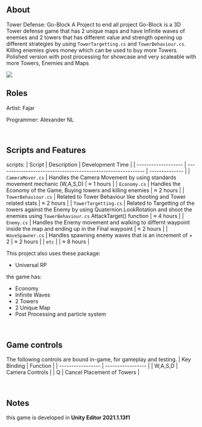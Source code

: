 ## About
Tower Defense: Go-Block A Project to end all project
Go-Block is a 3D Tower defense game that has 2 unique maps and have Infinite waves of enemies and 2 towers that has different value and strength opening up different strategies by using `TowerTargetting.cs` and `TowerBehaviour.cs`. Killing enemies gives money which can be used to buy more Towers. Polished version with post processing for showcase and very scaleable with more Towers, Enemies and Maps

<tbody>
    <tr>
      <td><img src="https://github.com/fajarnadril/TowerDefense/blob/AlexVersion/Tower-Def.gif"/></td>
    </tr>
    
<br>

## Roles
Artist: Fajar 

Programmer: Alexander NL

<br>

## Scripts and Features
scripts:
|  Script       | Description                                                  | Development Time |
| ------------------- | ------------------------------------------------------------ | -------------- |
| `CameraMover.cs` | Handles the Camera Movement by using standards movement mechanic (W,A,S,D) | ≈ 1 hours | 
| `Economy.cs` | Handles the Economy of the Game, Buying towers and killing enemies | ≈ 2 hours | 
| `TowerBehaviour.cs` | Related to Tower Behaviour like shooting and Tower related stats | ≈ 2 hours | 
| `TowerTargetting.cs` | Related to Targetting of the towers against the Enemy by using Quaternion.LookRotation and shoot the enemies using `TowerBehaviour.cs` AttackTarget() function | ≈ 4 hours | 
| `Enemy.cs` | Handles the Enemy movement and walking to differnt waypoint inside the map and ending up in the Final waypoint | ≈ 2 hours | 
| `WaveSpawner.cs` | Handles spawning enemy waves that is an increment of + 2 | ≈ 2 hours | 
| `etc`  | | ≈ 8 hours | 

This project also uses these package:
- Universal RP

the game has:
- Economy
- Infinite Waves 
- 2 Towers
- 2 Unique Map
- Post Processing and particle system

<br>

## Game controls
The following controls are bound in-game, for gameplay and testing.
| Key Binding       | Function          |
| ----------------- | ----------------- |
| W,A,S,D           | Camera Controls |
| Q | Cancel Placement of Towers |

<br>

## Notes
this game is developed in **Unity Editor 2021.1.13f1**
